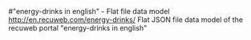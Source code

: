 #"energy-drinks in english" - Flat file data model
http://en.recuweb.com/energy-drinks/
Flat JSON file data model of the recuweb portal "energy-drinks in english"
